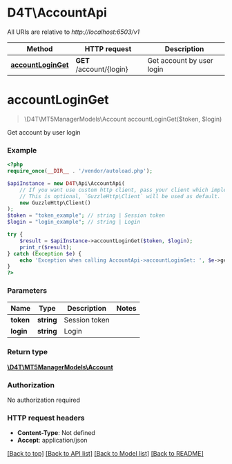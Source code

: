 # D4T\AccountApi

All URIs are relative to *http://localhost:6503/v1*

Method | HTTP request | Description
------------- | ------------- | -------------
[**accountLoginGet**](AccountApi.md#accountLoginGet) | **GET** /account/{login} | Get account by user login


# **accountLoginGet**
> \D4T\MT5ManagerModels\Account accountLoginGet($token, $login)

Get account by user login



### Example
```php
<?php
require_once(__DIR__ . '/vendor/autoload.php');

$apiInstance = new D4T\Api\AccountApi(
    // If you want use custom http client, pass your client which implements `GuzzleHttp\ClientInterface`.
    // This is optional, `GuzzleHttp\Client` will be used as default.
    new GuzzleHttp\Client()
);
$token = "token_example"; // string | Session token
$login = "login_example"; // string | Login

try {
    $result = $apiInstance->accountLoginGet($token, $login);
    print_r($result);
} catch (Exception $e) {
    echo 'Exception when calling AccountApi->accountLoginGet: ', $e->getMessage(), PHP_EOL;
}
?>
```

### Parameters

Name | Type | Description  | Notes
------------- | ------------- | ------------- | -------------
 **token** | **string**| Session token |
 **login** | **string**| Login |

### Return type

[**\D4T\MT5ManagerModels\Account**](../Model/Account.md)

### Authorization

No authorization required

### HTTP request headers

 - **Content-Type**: Not defined
 - **Accept**: application/json

[[Back to top]](#) [[Back to API list]](../../README.md#documentation-for-api-endpoints) [[Back to Model list]](../../README.md#documentation-for-models) [[Back to README]](../../README.md)

